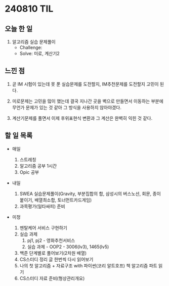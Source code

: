 # 240810 TIL

## 오늘 한 일
1. 알고리즘 실습 문제풀이
    - Challenge:
    - Solve: 미로, 계산기2


## 느낀 점
1. 곧 IM 시험이 있는데 못 푼 실습문제를 도전할지, IM추천문제를 도전할지 고민이 된다.

2. 미로문제는 고민을 많이 했는데 결국 지나간 곳을 벽으로 만들면서 이동하는 부분에 무언가 문제가 있는 것 같아 그 방식을 사용하지 않아야겠다.

3. 계산기문제를 풀면서 이제 후위표현식 변환과 그 계산은 완벽히 익힌 것 같다. 

## 할 일 목록
 - 매일
    1. 스트레칭
    2. 알고리즘 공부 1시간
    3. Opic 공부

 - 내일
    1. SWEA 실습문제풀이(Gravity, 부분집합의 합, 삼성시의 버스노선, 회문,  종이붙이기, 배열최소합, 토너먼트카드게임)
    2. 과목평가(일타싸피) 준비

 - 미정
    1. 멘탈케어 서비스 구현하기
    2. 실습 과제
        1. pj1, pj2 - 영화추천서비스
        2. 실습 과제 - OOP2 - 3006(lv3), 1465(lv5)
    3. 백준 단계별로 풀어보기(2차원 배열)
    4. CS스터디 정리 글 한번씩 다시 읽어보기
    5. 나의 첫 알고리즘 + 자료구조 with 파이썬(코리 알트호프) 책 알고리즘 파트 읽기
    6. CS스터디 자료 준비(형상관리개요)